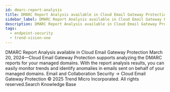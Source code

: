 ```yaml
---
id: dmarc-report-analysis
title: DMARC Report Analysis available in Cloud Email Gateway Protection
sidebar_label: DMARC Report Analysis available in Cloud Email Gateway Protection
description: DMARC Report Analysis available in Cloud Email Gateway Protection
tags:
  - endpoint-security
  - trend-vision-one
---
```


 DMARC Report Analysis available in Cloud Email Gateway Protection March 20, 2024—Cloud Email Gateway Protection supports analyzing the DMARC reports for your managed domains. With the report analysis results, you can easily monitor trends and identify anomalies in emails sent on behalf of your managed domains. Email and Collaboration Security → Cloud Email Gateway Protection © 2025 Trend Micro Incorporated. All rights reserved.Search Knowledge Base